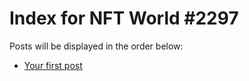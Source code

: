 # Index for NFT World #2297
Posts will be displayed in the order below:

- [Your first post](./001-first.md)

